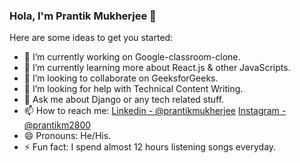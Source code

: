 ### Hola, I'm Prantik Mukherjee  👋


Here are some ideas to get you started:

- 🔭 I’m currently working on Google-classroom-clone.
- 🌱 I’m currently learning more about React.js & other JavaScripts.
- 👯 I’m looking to collaborate on GeeksforGeeks.
- 🤔 I’m looking for help with Technical Content Writing.
- 💬 Ask me about Django or any tech related stuff.
- 📫 How to reach me: [Linkedin - @prantikmukherjee](https://www.linkedin.com/in/prantikmukherjee/)  [Instagram - @prantikm2800](https://www.instagram.com/prantikm2800/)
- 😄 Pronouns: He/His.
- ⚡ Fun fact: I spend almost 12 hours listening songs everyday.

